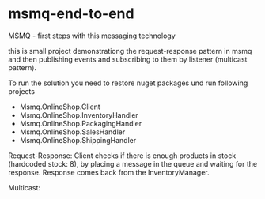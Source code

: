 # msmq-end-to-end


MSMQ - first steps with this messaging technology

this is small project demonstrationg the request-response pattern in msmq and then publishing events and subscribing to them by 
listener (multicast pattern).


To run the solution you need to restore nuget packages und run following projects
- Msmq.OnlineShop.Client
- Msmq.OnlineShop.InventoryHandler
- Msmq.OnlineShop.PackagingHandler
- Msmq.OnlineShop.SalesHandler
- Msmq.OnlineShop.ShippingHandler


Request-Response:
Client checks if there is enough products in stock (hardcoded stock: 8), by placing a message in the queue and waiting for the response.
Response comes back from the InventoryManager.

Multicast:

